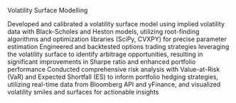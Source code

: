Volatility Surface Modelling

Developed and calibrated a volatility surface model using implied volatility data with Black-Scholes and Heston models, utilizing root-finding algorithms and optimization libraries (SciPy, CVXPY) for precise parameter estimation 
Engineered and backtested options trading strategies leveraging the volatility surface to identify arbitrage opportunities, resulting in significant improvements in Sharpe ratio and enhanced portfolio performance 
Conducted comprehensive risk analysis with Value-at-Risk (VaR) and Expected Shortfall (ES) to inform portfolio hedging strategies, utilizing real-time data from Bloomberg API and yFinance, and visualized volatility smiles and surfaces for actionable insights
